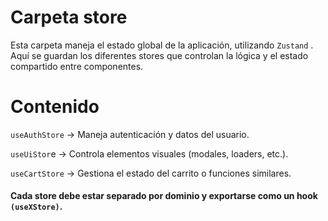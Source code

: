 # Carpeta store

Esta carpeta maneja el estado global de la aplicación, utilizando `Zustand` .
Aquí se guardan los diferentes stores que controlan la lógica y el estado compartido entre componentes.

# Contenido

`useAuthStore` → Maneja autenticación y datos del usuario.

`useUiStor`e → Controla elementos visuales (modales, loaders, etc.).

`useCartStore` → Gestiona el estado del carrito o funciones similares.

#### Cada store debe estar separado por dominio y exportarse como un hook `(useXStore)`.